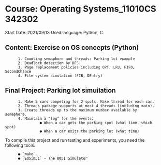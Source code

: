 # Course: Operating Systems_11010CS 342302

Start Date: 2021/09/13
Used language: Python, C

## Content: Exercise on OS concepts (Python)

          1. Counting semaphore and threads: Parking lot example 
          2. Deadlock detection by DFS
          3. Page replacement policies including OPT, LRU, FIFO, SecondChance
          4. File system simulation (FCB, DEntry)

## Final Project: Parking lot simuilation 

          1. Make 5 cars competing for 2 spots. Make thread for each car.
          2. Threads package supports at most 4 threads (including main).
          3. Create threads up to the maximum number available by semaphore.
          4. Maintain a “log” for the events:
                    ● When a car gets the parking spot (what time, which spot)
                    ● When a car exits the parking lot (what time)

To compile this project and run testing and experiments, you need the following tools:

          ● `make`
          ● `EdSim51` - The 8051 Simulator
